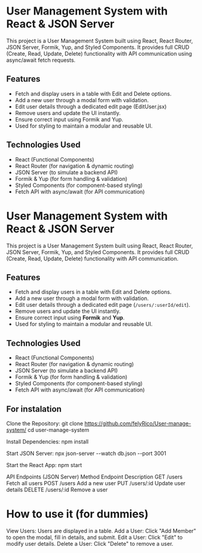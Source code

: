 # User Management System with React & JSON Server

This project is a User Management System built using React, React Router, JSON Server, Formik, Yup, and Styled Components. It provides full CRUD (Create, Read, Update, Delete) functionality with API communication using async/await fetch requests.

## Features
- Fetch and display users in a table with Edit and Delete options.
- Add a new user through a modal form with validation.
- Edit user details through a dedicated edit page (EditUser.jsx)
- Remove users and update the UI instantly.
- Ensure correct input using Formik and Yup.
- Used for styling to maintain a modular and reusable UI.

## Technologies Used
- React (Functional Components)
- React Router (for navigation & dynamic routing)
- JSON Server (to simulate a backend API)
- Formik & Yup (for form handling & validation)
- Styled Components (for component-based styling)
- Fetch API with async/await (for API communication)

# User Management System with React & JSON Server

This project is a User Management System built using React, React Router, JSON Server, Formik, Yup, and Styled Components. It provides full CRUD (Create, Read, Update, Delete) functionality with API communication.

## Features
- Fetch and display users in a table with Edit and Delete options.
- Add a new user through a modal form with validation.
- Edit user details through a dedicated edit page (`/users/:userId/edit`).
- Remove users and update the UI instantly.
- Ensure correct input using **Formik** and **Yup**.
- Used for styling to maintain a modular and reusable UI.

## Technologies Used
- React (Functional Components)
- React Router (for navigation & dynamic routing)
- JSON Server (to simulate a backend API)
- Formik & Yup (for form handling & validation)
- Styled Components (for component-based styling)
- Fetch API with async/await (for API communication)

## For instalation
Clone the Repository:
git clone https://github.com/felyRico/User-manage-system/
cd user-manage-system

Install Dependencies:
npm install

Start JSON Server:
npx json-server --watch db.json --port 3001

Start the React App:
npm start

API Endpoints (JSON Server)
Method	Endpoint	Description
GET	/users	Fetch all users
POST	/users	Add a new user
PUT	/users/:id	Update user details
DELETE	/users/:id	Remove a user

# How to use it (for dummies)
View Users: Users are displayed in a table.
Add a User: Click "Add Member" to open the modal, fill in details, and submit.
Edit a User: Click "Edit" to modify user details.
Delete a User: Click "Delete" to remove a user.
